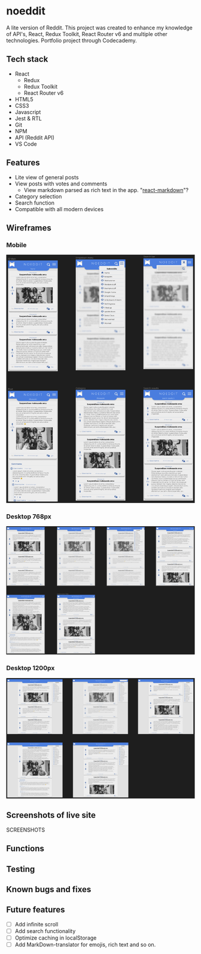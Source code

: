 # noeddit

A lite version of Reddit. This project was created to enhance my knowledge of API's, React, Redux Toolkit, React Router v6 and multiple other technologies.
Portfolio project through Codecademy.

## Tech stack
- React
    - Redux
    - Redux Toolkit
    - React Router v6
- HTML5
- CSS3
- Javascript
- Jest & RTL
- Git
- NPM
- API (Reddit API)
- VS Code

## Features
- Lite view of general posts
- View posts with votes and comments
    - View markdown parsed as rich text in the app. "[react-markdown](https://www.copycat.dev/blog/react-markdown/)"?
- Category selection
- Search function
- Compatible with all modern devices

## Wireframes
### Mobile
![Mobile](screenshot/noeddit-mobile.png)

### Desktop 768px
![Desktop 768px](screenshot/noeddit-768.png)

### Desktop 1200px
![Desktop 1200px](screenshot/noeddit-1200.png)

## Screenshots of live site
SCREENSHOTS


## Functions



## Testing



## Known bugs and fixes



## Future features
- [ ] Add infinite scroll
- [ ] Add search functionality
- [ ] Optimize caching in localStorage
- [ ] Add MarkDown-translator for emojis, rich text and so on.
